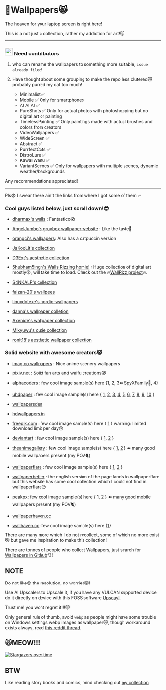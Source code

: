 # 🤤Wallpapers😸

The heaven for your laptop screen is right here!

This is a not just a collection, rather my addiction for art!😻

---
### <img src="https://i.imgur.com/a1fyRka.gif" width=25> Need contributors 

1. who can rename the wallpapers to something more suitable, `issue already filed`!

2. Have thought about some grouping to make the repo less clutered😿probably purred my cat too much!
    - Minimalist ✅
    - Mobile ✅ Only for smartphones
    - AI AI AI ✅
    - PureShots ✅ Only for actual photos with photoshopping but no digital art or painting
    - TimelessPainting ✅ Only paintings made with actual brushes and colors from creators
    - VideoWallpapers ✅
    - WideScreen ✅
    - Abstract ✅
    - PurrfectCats ✅
    - DistroLure ✅
    - KawaiiWaifu ✅
    - VariantScenes ✅ Only for wallpapers with multiple scenes, dynamic weather/backgrounds

Any recommendations appreciated!

---

Pls😨 I swear these ain't the links from where I got some of them :-

### Cool guys listed below, just scroll down!😎

- [dharmax's walls](https://github.com/dharmx/walls) : Fantastico😱

- [AngelJumbo's gruvbox wallpaper website](https://gruvbox-wallpapers.pages.dev/) : Like the taste🍷

- [orangci's wallpapers](https://github.com/orangci/walls): Also has a catpuccin version

- [JaKooLit's collection](https://github.com/JaKooLit/Wallpaper-Bank)

- [D3Ext's aesthetic collection](https://github.com/D3Ext/aesthetic-wallpapers)

- [5hubham5ingh's Walls Rizzing homie!](https://5hubham5ingh.github.io/WallRizz/) : Huge collection of digital art mostly😲, will take time to load. Check out the 🔥[WallRizz project](https://github.com/5hubham5ingh/WallRizz)🔥.

- [S4NKALP's collection](https://github.com/S4NKALP/Wallpapers)

- [faizan-20's wallpees](https://github.com/faizan-20/wallpees)

- [linuxdotexe's nordic-wallpapers](https://github.com/linuxdotexe/nordic-wallpapers)

- [danna's wallpaper colletion](https://github.com/notdanna/wallpapers)

- [Axenide's wallpaper collection](https://github.com/Axenide/Wallpapers)

- [Mikyuwu's cutie collection](https://github.com/Mikyuwu/Cutie-dots/tree/NEW-Cutie-dots/Wallpapers)

- [ronit18's aesthetic wallpaper collection](https://github.com/ronit18/Asthetic-Wallpapers)

### Solid website with awesome creators😺

- [imag.co wallpapers](https://www.iamag.co/your-name-100-original-background-collection/) : Nice anime scenery wallpapers

- [pixiv.net](https://www.pixiv.net/en/) : Solid fan arts and waifu creations😻

- [alphacoders](http://wall.alphacoders.com/big.php?i=1381020) : few cool image sample(s) here {[1](https://wall.alphacoders.com/big.php?i=1377792), [2](https://wall.alphacoders.com/big.php?i=644888), [3](https://wall.alphacoders.com/big.php?i=1354098)⬅️ SpyXFamily🤫, [4](https://wall.alphacoders.com/big.php?i=1034220)}

- [uhdpaper](https://www.uhdpaper.com) : few cool image sample(s) here { [1](https://www.uhdpaper.com/search?q=Digital+Art&by-date=true), [2](https://www.uhdpaper.com/2024/01/fox-anime-girl-forest-4k-8k-8990i.html), [3](https://www.uhdpaper.com/2024/10/142b-anime-girl-black-cat-4k.html), [4](https://www.uhdpaper.com/2024/06/ocean-car-floating-full-moon-4k-6640j.html), [5](https://www.uhdpaper.com/2024/05/fantasy-scenery-moutain-sky-4k-8163a.html), [6](https://www.uhdpaper.com/2024/05/surfboard-ocean-sunset-scenery-4k-6803a.html), [7](https://www.uhdpaper.com/2024/08/anime-girl-nun-4k-1252a.html), [8](https://www.uhdpaper.com/2024/03/tiger-animal-art-4k-2440j.html), [9](https://www.uhdpaper.com/2024/04/snake-4k-2393a.html), [10](https://www.uhdpaper.com/2024/04/alone-sunset-horizon-tree-sky-4k-1503a.html) } 

- [wallpapersden](https://wallpapersden.com/tag/genshin-impact-wallpapers/)

- [hdwallpapers.in](https://www.hdwallpapers.in/purple_eyes_baal_raiden_shogun_hd_genshin_impact-wallpapers.html)

- [freepik.com](https://www.freepik.com) : few cool image sample(s) here { [1](https://www.freepik.com/free-photos-vectors/desktop-wallpaper-anime/2#uuid=c8a6a9df-9203-41b7-bbe5-464f9e12acfd) } warning: limited download limit per day😢

- [deviantart](https://www.deviantart.com) : few cool image sample(s) here { [1](https://www.deviantart.com/angel-face125/art/Angel-112-1137618284), [2](https://www.deviantart.com/guweiz/gallery) }

- [theanimegallery](https://theanimegallery.com/) : few cool image sample(s) here { [1](https://theanimegallery.com/image/ff5r3UV43faeZb3LVCeC/anime-wallpaper-for-pc-3), [2](https://theanimegallery.com/image/09lNLGjBxbsIstzc0gpB/pink-anime-wallpaper-1) } ⬅️ many good mobile wallpapers present (my POV🐈)


- [wallpaperflare](https://www.wallpaperflare.com) : few cool image sample(s) here { [1](https://www.wallpaperflare.com/ai-ai-art-ai-dai-meaningjun-garden-ai-painting-violet-wallpaper-ygtxo), [2](https://www.wallpaperflare.com/search?wallpaper=waifu) }

- [wallpaperbetter](https://www.wallpaperbetter.com/) : the english version of the page lands to wallpaperflare but this website has some cool collection which I could not find in wallpaperflare😶

- [peakpx](https://www.peakpx.com/): few cool image sample(s) here { [1](https://www.peakpx.com/en/hd-wallpaper-desktop-kruvv/), [2](https://www.peakpx.com/en/hd-wallpaper-desktop-koqik) } ⬅️ many good mobile wallpapers present (my POV🐈)

- [wallpaperhaven.cc](https://wallhaven.cc/search?q=id%3A853&sorting=random&ref=fp&seed=kaKL4j&page=4)

- [wallhaven.cc](https://wallhaven.cc): few cool image sample(s) here {[1](https://wallhaven.cc/w/we66g6)}

There are many more which I do not recollect, some of which no more exist😿 but gave me inspiration to make this collection!

There are tonnes of people who collect Wallpapers, just search for [Wallpapers in Github](https://github.com/topics/wallpapers)💘!

## NOTE

Do not like😟 the resolution, no worries😸!

Use AI Upscalers to Upscale it, if you have any VULCAN supported device do it directly on device with this FOSS software [Upscayl](https://upscayl.org/download). 

Trust me! you wont regret it!!!😻

Only general rule of thumb, avoid `webp` as people might have some trouble on Windows settings webp images as wallpaper😿, though workaround exists always, read [this reddit thread](https://www.reddit.com/r/Windows11/comments/vjw0ly/add_set_as_desktop_background_context_menu_entry/).

## 🙀MEOW!!!

[![Stargazers over time](https://starchart.cc/JoydeepMallick/Wallpapers.svg?variant=adaptive)](https://starchart.cc/JoydeepMallick/Wallpapers)

## BTW

Like reading story books and comics, mind checking out [my collection](https://github.com/JoydeepMallick/story-books-and-comics)
